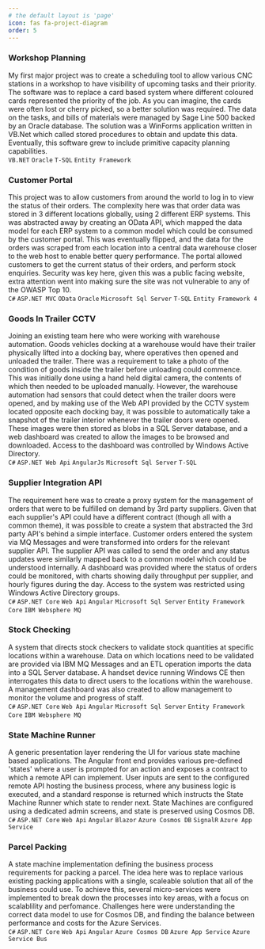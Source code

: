 ```yaml
---
# the default layout is 'page'
icon: fas fa-project-diagram
order: 5
---
```


### Workshop Planning
My first major project was to create a scheduling tool to allow various CNC stations in a workshop to have visibility of upcoming tasks and their priority.
The software was to replace a card based system where different coloured cards represented the priority of the job.
As you can imagine, the cards were often lost or cherry picked, so a better solution was required.
The data on the tasks, and bills of materials were managed by Sage Line 500 backed by an Oracle database.
The solution was a WinForms application written in VB.Net which called stored procedures to obtain and update this data.
Eventually, this software grew to include primitive capacity planning capabilities.  
`VB.NET` `Oracle` `T-SQL` `Entity Framework`

### Customer Portal
This project was to allow customers from around the world to log in to view the status of their orders.  The complexity here was that order data was stored in 3 different locations globally, using 2 different ERP systems.  This was abstracted away by creating an OData API, which mapped the data model for each ERP system to a common model which could be consumed by the customer portal. This was eventually flipped, and the data for the orders was scraped from each location into a central data warehouse closer to the web host to enable better query performance.  The portal allowed customers to get the current status of their orders, and perform stock enquiries.  Security was key here, given this was a public facing website, extra attention went into making sure the site was not vulnerable to any of the OWASP Top 10.  
`C#` `ASP.NET MVC` `OData` `Oracle` `Microsoft Sql Server` `T-SQL` `Entity Framework 4`

### Goods In Trailer CCTV
Joining an existing team here who were working with warehouse automation.  Goods vehicles docking at a warehouse would have their trailer physically lifted into a docking bay, where operatives then opened and unloaded the trailer.  There was a requirement to take a photo of the condition of goods inside the trailer before unloading could commence.  This was initially done using a hand held digital camera, the contents of which then needed to be uploaded manually.  However, the warehouse automation had sensors that could detect when the trailer doors were opened, and by making use of the Web API provided by the CCTV system located opposite each docking bay, it was possible to automatically take a snapshot of the trailer interior whenever the trailer doors were opened.  These images were then stored as blobs in a SQL Server database, and a web dashboard was created to allow the images to be browsed and downloaded.  Access to the dashboard was controlled by Windows Active Directory.  
`C#` `ASP.NET Web Api` `AngularJs` `Microsoft Sql Server` `T-SQL`

### Supplier Integration API
The requirement here was to create a proxy system for the management of orders that were to be fulfilled on demand by 3rd party suppliers.
Given that each supplier's API could have a different contract (though all with a common theme), it was possible to create a system that abstracted the 3rd party API's behind a simple interface.  Customer orders entered the system via MQ Messages and were transformed into orders for the relevant supplier API.  The supplier API was called to send the order and any status updates were similarly mapped back to a common model which could be understood internally.  A dashboard was provided where the status of orders could be monitored, with charts showing daily throughput per supplier, and hourly figures during the day.  Access to the system was restricted using Windows Active Directory groups.  
`C#` `ASP.NET Core` `Web Api` `Angular` `Microsoft Sql Server` `Entity Framework Core` `IBM Websphere MQ`

### Stock Checking
A system that directs stock checkers to validate stock quantities at specific locations within a warehouse.
Data on which locations need to be validated are provided via IBM MQ Messages and an ETL operation imports the data into a SQL Server database.
A handset device running Windows CE then interrogates this data to direct users to the locations within the warehouse. 
A management dashboard was also created to allow management to monitor the volume and progress of staff.  
`C#` `ASP.NET Core` `Web Api` `Angular` `Microsoft Sql Server` `Entity Framework Core` `IBM Websphere MQ`

### State Machine Runner
A generic presentation layer rendering the UI for various state machine based applications.
The Angular front end provides various pre-defined 'states' where a user is prompted for an action and exposes a contract to which a remote API can implement.
User inputs are sent to the configured remote API hosting the business process, where any business logic is executed, and a standard response is returned which instructs the State Machine Runner which state to render next.  State Machines are configured using a dedicated admin screens, and state is preserved using Cosmos DB.  
`C#` `ASP.NET Core` `Web Api` `Angular` `Blazor` `Azure Cosmos DB` `SignalR` `Azure App Service`

### Parcel Packing
A state machine implementation defining the business process requirements for packing a parcel.
The idea here was to replace various existing packing applications with a single, scaleable solution that all of the business could use.
To achieve this, several micro-services were implemented to break down the processes into key areas, with a focus on scalablility and perfomance.
Challenges here were understanding the correct data model to use for Cosmos DB, and finding the balance between performance and costs for the Azure Services.  
`C#` `ASP.NET Core` `Web Api` `Angular` `Azure Cosmos DB` `Azure App Service` `Azure Service Bus`
